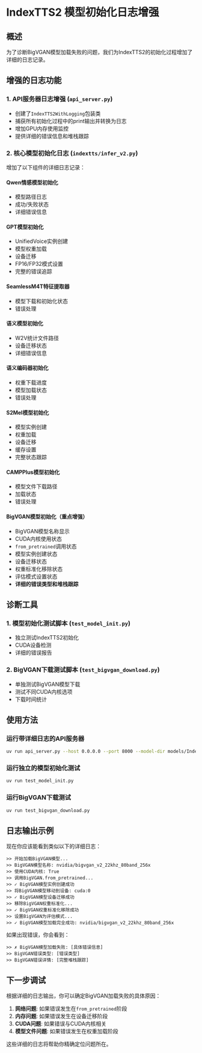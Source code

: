 # IndexTTS2 模型初始化日志增强

## 概述
为了诊断BigVGAN模型加载失败的问题，我们为IndexTTS2的初始化过程增加了详细的日志记录。

## 增强的日志功能

### 1. API服务器日志增强 (`api_server.py`)
- 创建了`IndexTTS2WithLogging`包装类
- 捕获所有初始化过程中的print输出并转换为日志
- 增加GPU内存使用监控
- 提供详细的错误信息和堆栈跟踪

### 2. 核心模型初始化日志 (`indextts/infer_v2.py`)
增加了以下组件的详细日志记录：

#### Qwen情感模型初始化
- 模型路径日志
- 成功/失败状态
- 详细错误信息

#### GPT模型初始化  
- UnifiedVoice实例创建
- 模型权重加载
- 设备迁移
- FP16/FP32模式设置
- 完整的错误追踪

#### SeamlessM4T特征提取器
- 模型下载和初始化状态
- 错误处理

#### 语义模型初始化
- W2V统计文件路径
- 设备迁移状态
- 详细错误信息

#### 语义编码器初始化
- 权重下载进度
- 模型加载状态
- 错误处理

#### S2Mel模型初始化
- 模型实例创建
- 权重加载
- 设备迁移
- 缓存设置
- 完整状态跟踪

#### CAMPPlus模型初始化
- 模型文件下载路径
- 加载状态
- 错误处理

#### **BigVGAN模型初始化（重点增强）**
- BigVGAN模型名称显示
- CUDA内核使用状态
- `from_pretrained`调用状态
- 模型实例创建状态  
- 设备迁移状态
- 权重标准化移除状态
- 评估模式设置状态
- **详细的错误类型和堆栈跟踪**

## 诊断工具

### 1. 模型初始化测试脚本 (`test_model_init.py`)
- 独立测试IndexTTS2初始化
- CUDA设备检测
- 详细的错误报告

### 2. BigVGAN下载测试脚本 (`test_bigvgan_download.py`)  
- 单独测试BigVGAN模型下载
- 测试不同CUDA内核选项
- 下载时间统计

## 使用方法

### 运行带详细日志的API服务器
```bash
uv run api_server.py --host 0.0.0.0 --port 8000 --model-dir models/IndexTTS-2
```

### 运行独立的模型初始化测试
```bash
uv run test_model_init.py
```

### 运行BigVGAN下载测试
```bash
uv run test_bigvgan_download.py
```

## 日志输出示例

现在你应该能看到类似以下的详细日志：

```
>> 开始加载BigVGAN模型...
>> BigVGAN模型名称: nvidia/bigvgan_v2_22khz_80band_256x
>> 使用CUDA内核: True
>> 调用BigVGAN.from_pretrained...
>> ✓ BigVGAN模型实例创建成功
>> 将BigVGAN模型移动到设备: cuda:0
>> ✓ BigVGAN模型设备迁移成功
>> 移除BigVGAN权重标准化...
>> ✓ BigVGAN权重标准化移除成功
>> 设置BigVGAN为评估模式...
>> ✓ BigVGAN模型加载完全成功: nvidia/bigvgan_v2_22khz_80band_256x
```

如果出现错误，你会看到：
```
>> ✗ BigVGAN模型加载失败: [具体错误信息]
>> BigVGAN错误类型: [错误类型]
>> BigVGAN错误详情: [完整堆栈跟踪]
```

## 下一步调试

根据详细的日志输出，你可以确定BigVGAN加载失败的具体原因：

1. **网络问题**: 如果错误发生在`from_pretrained`阶段
2. **内存问题**: 如果错误发生在设备迁移阶段  
3. **CUDA问题**: 如果错误与CUDA内核相关
4. **模型文件问题**: 如果错误发生在权重加载阶段

这些详细的日志将帮助你精确定位问题所在。 